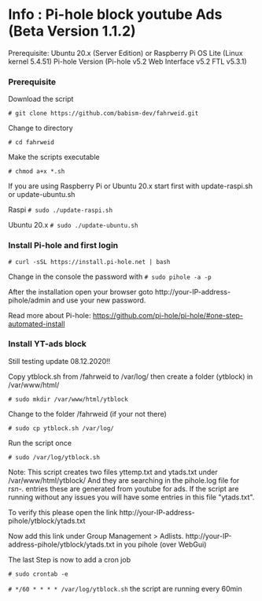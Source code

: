 # Info : Pi-hole block youtube Ads (Beta Version 1.1.2)
Prerequisite: Ubuntu 20.x (Server Edition) or Raspberry Pi OS Lite (Linux kernel 5.4.51)
Pi-hole Version (Pi-hole v5.2 Web Interface v5.2 FTL v5.3.1)

### Prerequisite

Download the script

`# git clone https://github.com/babism-dev/fahrweid.git`

Change to directory

`# cd fahrweid`

Make the scripts executable

`# chmod a+x *.sh`

If you are using Raspberry Pi or Ubuntu 20.x start first with update-raspi.sh or update-ubuntu.sh

Raspi
`# sudo ./update-raspi.sh`

Ubuntu 20.x
`# sudo ./update-ubuntu.sh`

### Install Pi-hole and first login

`# curl -sSL https://install.pi-hole.net | bash`

Change in the console the password with `# sudo pihole -a -p`

After the installation open your browser goto http://your-IP-address-pihole/admin and use your new password.

Read more about Pi-hole: https://github.com/pi-hole/pi-hole/#one-step-automated-install

### Install YT-ads block

Still testing update 08.12.2020!!

Copy ytblock.sh from /fahrweid to /var/log/ then create a folder (ytblock) in /var/www/html/

`# sudo mkdir /var/www/html/ytblock`

Change to the folder /fahrweid (if your not there)

`# sudo cp ytblock.sh /var/log/`

Run the script once

`# sudo /var/log/ytblock.sh`

Note: This script creates two files yttemp.txt and ytads.txt under /var/www/html/ytblock/ And they are searching in the pihole.log file for r*sn-.* entries these are generated from youtube for ads. If the script are running without any issues you will have some entries in this file "ytads.txt".

To verify this please open the link http://your-IP-address-pihole/ytblock/ytads.txt

Now add this link under Group Management > Adlists. http://your-IP-address-pihole/ytblock/ytads.txt in you pihole (over WebGui)

The last Step is now to add a cron job

`# sudo crontab -e`

`# */60 * * * * /var/log/ytblock.sh` the script are running every 60min

